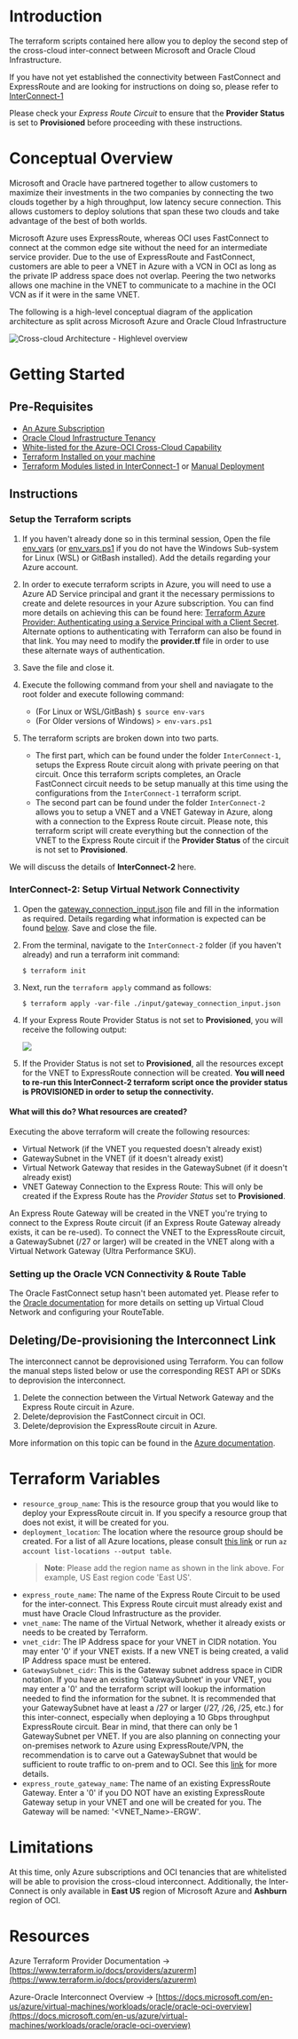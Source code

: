# Introduction

The terraform scripts contained here allow you to deploy the second step of the cross-cloud inter-connect between Microsoft and Oracle Cloud Infrastructure.

If you have not yet established the connectivity between FastConnect and ExpressRoute and are looking for instructions on doing so, please refer to [InterConnect-1](azure-oci-cloud-interconnect/tree/master/InterConnect-1)

Please check your *Express Route Circuit* to ensure that the **Provider Status** is set to **Provisioned** before proceeding with these instructions.

# Conceptual Overview

Microsoft and Oracle have partnered together to allow customers to maximize their investments in the two companies by connecting the two clouds together by a high throughput, low latency secure connection. This allows customers to deploy solutions that span these two clouds and take advantage of the best of both worlds.

Microsoft Azure uses ExpressRoute, whereas OCI uses FastConnect to connect at the common edge site without the need for an intermediate service provider. Due to the use of ExpressRoute and FastConnect, customers are able to peer a VNET in Azure with a VCN in OCI as long as the private IP address space does not overlap. Peering the two networks allows one machine in the VNET to communicate to a machine in the OCI VCN as if it were in the same VNET.

The following is a high-level conceptual diagram of the application architecture as split across Microsoft Azure and Oracle Cloud Infrastructure

![Cross-cloud Architecture - Highlevel overview](./../_images/cross-cloud.png)

# Getting Started

## Pre-Requisites

- [An Azure Subscription](https://azure.microsoft.com/en-us/free/)
- [Oracle Cloud Infrastructure Tenancy](https://cloud.oracle.com/en_US/tryit)
- [White-listed for the Azure-OCI Cross-Cloud Capability](<linkTBD>)
- [Terraform Installed on your machine](https://www.terraform.io/downloads.html)
- [Terraform Modules listed in InterConnect-1](azure-oci-cloud-interconnect/tree/master/InterConnect-1) or [Manual Deployment](https://docs.microsoft.com/en-us/azure/virtual-machines/workloads/oracle/configure-azure-oci-networking#configure-direct-connectivity-between-expressroute-and-fastconnect)

## Instructions

### Setup the Terraform scripts

1. If you haven't already done so in this terminal session, Open the file [env_vars](./../env_vars) (or [env_vars.ps1](./../env_vars.ps1) if you do not have the Windows Sub-system for Linux (WSL) or GitBash installed). Add the details regarding your Azure account.

1. In order to execute terraform scripts in Azure, you will need to use a Azure AD Service principal and grant it the necessary permissions to create and delete resources in your Azure subscription. You can find more details on achieving this can be found here: [Terraform Azure Provider: Authenticating using a Service Principal with a Client Secret](https://www.terraform.io/docs/providers/azurerm/auth/service_principal_client_secret.html). Alternate options to authenticating with Terraform can also be found in that link. You may need to modify the **provider.tf** file in order to use these alternate ways of authentication.

1. Save the file and close it.

1. Execute the following command from your shell and naviagate to the root folder and execute following command:
    - (For Linux or WSL/GitBash) `$ source env-vars`
    - (For Older versions of Windows) `> env-vars.ps1`

1. The terraform scripts are broken down into two parts. 
    - The first part, which can be found under the folder `InterConnect-1`, setups the Express Route circuit along with private peering on that circuit. Once this terraform scripts completes, an Oracle FastConnect circuit needs to be setup manually at this time using the configurations from the `InterConnect-1` terraform script.
    - The second part can be found under the folder `InterConnect-2` allows you to setup a VNET and a VNET Gateway in Azure, along with a connection to the Express Route circuit. Please note, this terraform script will create everything but the connection of the VNET to the Express Route circuit if the **Provider Status** of the circuit is not set to    **Provisioned**.

We will discuss the details of **InterConnect-2** here.

### InterConnect-2: Setup Virtual Network Connectivity

1. Open the [gateway_connection_input.json](./input/gateway_connection_input.json) file and fill in the information as required. Details regarding what information is expected can be found [below](#expressroutecircuit). Save and close the file.

1. From the terminal, navigate to the `InterConnect-2` folder (if you haven't already) and run a terraform init command:
    
    `$ terraform init`

1. Next, run the `terraform apply` command as follows:

    `$ terraform apply -var-file ./input/gateway_connection_input.json`

1. If your Express Route Provider Status is not set to **Provisioned**, you will receive the following output:

    ![](./../_images/gateway_connection_output.png)

1. If the Provider Status is not set to **Provisioned**, all the resources except for the VNET to ExpressRoute connection will be created. **You will need to re-run this InterConnect-2 terraform script once the provider status is PROVISIONED in order to setup the connectivity.**

#### What will this do? What resources are created?

Executing the above terraform will create the following resources: 

- Virtual Network (if the VNET you requested doesn't already exist)
- GatewaySubnet in the VNET (if it doesn't already exist)
- Virtual Network Gateway that resides in the GatewaySubnet (if it doesn't already exist)
- VNET Gateway Connection to the Express Route: This will only be created if the Express Route has the *Provider Status* set to **Provisioned**.

An Express Route Gateway will be created in the VNET you're trying to connect to the Express Route circuit (if an Express Route Gateway already exists, it can be re-used). To connect the VNET to the ExpressRoute circuit, a GatewaySubnet (/27 or larger) will be created in the VNET along with a Virtual Network Gateway (Ultra Performance SKU).

### Setting up the Oracle VCN Connectivity & Route Table

The Oracle FastConnect setup hasn't been automated yet. Please refer to the [Oracle documentation](https://docs.cloud.oracle.com/iaas/Content/Network/Concepts/azure.htm) for more details on setting up Virtual Cloud Network and configuring your RouteTable.

## Deleting/De-provisioning the Interconnect Link

The interconnect cannot be deprovisioned using Terraform. You can follow the manual steps listed below or use the corresponding REST API or SDKs to deprovision the interconnect.

1. Delete the connection between the Virtual Network Gateway and the Express Route circuit in Azure.
1. Delete/deprovision the FastConnect circuit in OCI.
1. Delete/deprovision the ExpressRoute circuit in Azure.

More information on this topic can be found in the [Azure documentation](https://docs.microsoft.com/en-us/azure/virtual-machines/workloads/oracle/configure-azure-oci-networking).

# Terraform Variables

- `resource_group_name`: This is the resource group that you would like to deploy your ExpressRoute circuit in. If you specify a resource group that does not exist, it will be created for you.
- `deployment_location`: The location where the resource group should be created. For a list of all Azure locations, please consult [this link](http://azure.microsoft.com/en-us/regions/) or run `az account list-locations --output table`.
    > **Note**: Please add the region name as shown in the link above. For example, US East region code 'East US'.
- `express_route_name`: The name of the Express Route Circuit to be used for the inter-connect. This Express Route circuit must already exist and must have Oracle Cloud Infrastructure as the provider.
- `vnet_name`: The name of the Virtual Network, whether it already exists or needs to be created by Terraform.
- `vnet_cidr`: The IP Address space for your VNET in CIDR notation. You may enter '0' if your VNET exists. If a new VNET is being created, a valid IP Address space must be entered.
- `GatewaySubnet_cidr`: This is the Gateway subnet address space in CIDR notation. If you have an existing 'GatewaySubnet' in your VNET, you may enter a '0' and the terraform script will lookup the information needed to find the information for the subnet. It is recommended that your GatewaySubnet have at least a /27 or larger (/27, /26, /25, etc.) for this inter-connect, especially when deploying a 10 Gbps throughput ExpressRoute circuit. Bear in mind, that there can only be 1 GatewaySubnet per VNET. If you are also planning on connecting your on-premises network to Azure using ExpressRoute/VPN, the recommendation is to carve out a GatewaySubnet that would be sufficient to route traffic to on-prem and to OCI. See this [link](https://docs.microsoft.com/en-us/azure/vpn-gateway/vpn-gateway-about-vpn-gateway-settings#requirements) for more details.
- `express_route_gateway_name`: The name of an existing ExpressRoute Gateway. Enter a '0' if you DO NOT have an existing ExpressRoute Gateway setup in your VNET and one will be created for you. The Gateway will be named: '<VNET_Name>-ERGW'.

# Limitations

At this time, only Azure subscriptions and OCI tenancies that are whitelisted will be able to provision the cross-cloud interconnect. Additionally, the Inter-Connect is only available in **East US** region of Microsoft Azure and **Ashburn** region of OCI.

# Resources

Azure Terraform Provider Documentation -> [https://www.terraform.io/docs/providers/azurerm](https://www.terraform.io/docs/providers/azurerm)

Azure-Oracle Interconnect Overview -> [https://docs.microsoft.com/en-us/azure/virtual-machines/workloads/oracle/oracle-oci-overview](https://docs.microsoft.com/en-us/azure/virtual-machines/workloads/oracle/oracle-oci-overview)